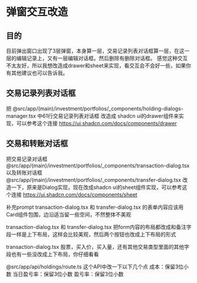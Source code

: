# 弹窗交互改造
## 目的
目前弹出窗口出现了3层弹窗，本身算一层，交易记录列表对话框算一层，在这一层的编辑记录上，又有一层编辑对话框。然后删除有删除对话框。
感觉这种交互不太友好，所以我想改造成drawer和sheet来实现，看交互会不会好一些，如果你有其他建议也可以告诉我。

## 交易记录列表对话框
把 @src/app/(main)/investment/portfolios/_components/holding-dialogs-manager.tsx 中61行交易记录列表对话框 改造成 shadcn ui的drawer组件来实现，可以参考这个连接 https://ui.shadcn.com/docs/components/drawer

## 交易和转账对话框
把交易记录对话框 @src/app/(main)/investment/portfolios/_components/transaction-dialog.tsx 以及转账对话框 @src/app/(main)/investment/portfolios/_components/transfer-dialog.tsx 改造一下，原来是Dialog实现，现在改成shadcn ui的sheet组件实现，可以参考这个连接 https://ui.shadcn.com/docs/components/sheet



补充prompt
transaction-dialog.tsx 和 transfer-dialog.tsx 的表单内容应该用Card组件包围，边沿适当留一些空间，不然整体不美观

transaction-dialog.tsx 和 transfer-dialog.tsx 把form内容的布局都改成和备注字段一样是上下布局，这样会比较美观，然后两个按钮也改成上下布局的形式

transaction-dialog.tsx 股票，买入价，买入量，还有其他交易类型里面的其他字段也有一些没改成上下布局，你仔细看看

@src/app/api/holdings/route.ts 这个API中改一下以下几个点
成本：保留3位小数
当日盈亏率：保留3位小数
盈亏率：保留3位小数
